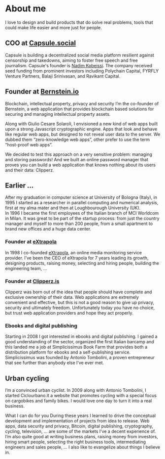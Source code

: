 # About me


I love to design and build products that do solve real problems, tools that could make life easier and more just for people.

## COO at [Capsule.social](https://capsule.social)
Capsule is building a decentralized social media platform resilient against censorship and takedowns, aiming to foster free speech and free journalism. Capsule's founder is [Nadim Kobeissi](https://en.wikipedia.org/wiki/Nadim_Kobeissi). The company received seed funding from prominent investors including Polychain Capital, FYRFLY Venture Partners, Balaji Srinivasan, and Ravikant Capital.

## Founder at [Bernstein.io](https://www.bernstein.io)
Blockchain, intellectual property, privacy and security
I’m the co-founder of Bernstein, a web application that provides blockchain based solutions for securing and managing intellectual property assets.

Along with Giulio Cesare Solaroli, I envisioned a new kind of web apps built upon a strong Javascript cryptographic engine. Apps that look and behave like regular web apps, but designed to not reveal user data to the server. We dubbed them “zero-knowledge web apps”, other prefer to use the term “host-proof web apps”.

We decided to test this approach on a very sensitive problem: managing and storing passwords! And we built an online password manager that proves you can build a web application that knows nothing about its users and their data: Clipperz.

## Earlier ...
After my graduation in computer science at University of Bologna (Italy), in 1995 I started as a researcher in parallel computing and numerical analysis, first at my alma mater and then at Loughbourough University (UK).  
In 1996 I became the first employees of the Italian branch of MCI Worldcom in Milan. It was great to be part of the startup process: from just the country manager and myself to more than 200 people, from a small apartment to brand new offices and a huge data center.

### Founder at [eXtrapola](https://www.extrapola.com)
In 1998 I co-founded [eXtrapola](https://www.extrapola.com), an online media monitoring service provider. I’ve been the CEO of eXtrapola for 7 years leading its growth, designing products, raising money, selecting and hiring people, building the engineering team, …

### Founder at [Clipperz.is](https://clipperz.is)
Clipperz was born out of the idea that people should have complete and exclusive ownership of their data. Web applications are extremely convenient and effective, but this is not a good reason to give up privacy, security and ultimately freedom. Unfortunately today you have no choice, but trust web application providers and hope they act properly.

### Ebooks and digital publishing
Starting in 2008 I got interested in ebooks and digital publishing. I gained a good understanding of the sector, organized the first Italian barcamp and this landed me a job at Simplicissimus Book Farm that provides both a distribution platform for ebooks and a self-publishing service.
Simplicissimus was founded by Antonio Tombolini, a proven entrepreneur that see further than anybody else I’ve ever met.

## Urban cycling
I’m a convinced urban cyclist. In 2009 along with Antonio Tombolini, I started Ciclourbano.it a website that promotes cycling with a special focus on cargobikes and family bikes. I would love one day to turn it into a real business.


What I can do for you
During these years I learned to drive the conceptual development and implementation of projects from idea to release. Web apps, data security and privacy, Bitcoin, digital publishing, cryptography, cycling, television, … are some of the markets I’ve a decent experience of. I’m also quite good at writing business plans, raising money from investors, hiring smart people, selecting the right business tools, intermediating engineers and sales people, … I also like to evangelize about things I believe in.
